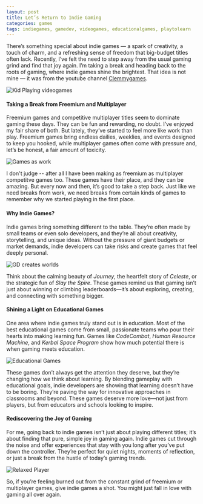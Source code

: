 ```yaml
---
layout: post
title: Let’s Return to Indie Gaming
categories: games
tags: indiegames, gamedev, videogames, educationalgames, playtolearn
---
```


There’s something special about indie games — a spark of creativity, a touch of charm, and a refreshing sense of freedom that big-budget titles often lack. Recently, I’ve felt the need to step away from the usual gaming grind and find that joy again. I’m taking a break and heading back to the roots of gaming, where indie games shine the brightest. That idea is not mine — it was from the youtube channel [Clemmygames](https://www.thebestindiegames.com/).

![Kid Playing videogames](/assets/images/DALL·E%20kid%20playing%20videiogames.png)

#### Taking a Break from Freemium and Multiplayer

Freemium games and competitive multiplayer titles seem to dominate gaming these days. They can be fun and rewarding, no doubt. I’ve enjoyed my fair share of both. But lately, they’ve started to feel more like work than play. Freemium games bring endless dailies, weeklies, and events designed to keep you hooked, while multiplayer games often come with pressure and, let’s be honest, a fair amount of toxicity.

![Games as work](/assets/images/DALL·E%20gaming%20as%20work.png)

I don't judge -- after all I have been making as freemium as multiplayer competitve games too. These games have their place, and they can be amazing. But every now and then, it’s good to take a step back. Just like we need breaks from work, we need breaks from certain kinds of games to remember why we started playing in the first place.

#### Why Indie Games?

Indie games bring something different to the table. They’re often made by small teams or even solo developers, and they’re all about creativity, storytelling, and unique ideas. Without the pressure of giant budgets or market demands, indie developers can take risks and create games that feel deeply personal.

![GD creates worlds](/assets/images/DALL·E%20game%20dev%20create%20worlds.png)

Think about the calming beauty of *Journey*, the heartfelt story of *Celeste*, or the strategic fun of *Slay the Spire*. These games remind us that gaming isn’t just about winning or climbing leaderboards—it’s about exploring, creating, and connecting with something bigger.

#### Shining a Light on Educational Games

One area where indie games truly stand out is in education. Most of the best educational games come from small, passionate teams who pour their hearts into making learning fun. Games like *CodeCombat*, *Human Resource Machine*, and *Kerbal Space Program* show how much potential there is when gaming meets education.

![Educational Games](/assets/images/DALL·E%20game%20as%20book.png)

These games don’t always get the attention they deserve, but they’re changing how we think about learning. By blending gameplay with educational goals, indie developers are showing that learning doesn’t have to be boring. They’re paving the way for innovative approaches in classrooms and beyond. These games deserve more love—not just from players, but from educators and schools looking to inspire.

#### Rediscovering the Joy of Gaming

For me, going back to indie games isn’t just about playing different titles; it’s about finding that pure, simple joy in gaming again. Indie games cut through the noise and offer experiences that stay with you long after you’ve put down the controller. They’re perfect for quiet nights, moments of reflection, or just a break from the hustle of today’s gaming trends.

![Relaxed Player](/assets/images/DALL·E%20Relaxed%20player.png)

So, if you’re feeling burned out from the constant grind of freemium or multiplayer games, give indie games a shot. You might just fall in love with gaming all over again.

